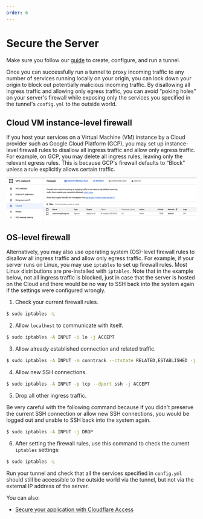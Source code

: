 ```yaml
---
order: 6
---
```


# Secure the Server

<Aside type='note' header='Before you start'>

Make sure you follow our [guide](/connections/connect-apps/install-and-setup/tunnel-guide) to create, configure, and run a tunnel.

</Aside>

Once you can successfully run a tunnel to proxy incoming traffic to any number of services running locally on your origin, you can lock down your origin to block out potentially malicious incoming traffic. By disallowing all ingress traffic and allowing only egress traffic, you can avoid “poking holes” on your server's firewall while exposing only the services you specified in the tunnel's `config.yml` to the outside world.

## Cloud VM instance-level firewall

If you host your services on a Virtual Machine (VM) instance by a Cloud provider such as Google Cloud Platform (GCP), you may set up instance-level firewall rules to disallow all ingress traffic and allow only egress traffic. For example, on GCP, you may delete all ingress rules, leaving only the relevant egress rules. This is because GCP's firewall defaults to “Block” unless a rule explicitly allows certain traffic.

![GCP firewall](../../../static/documentation/connections/gcp-firewall.png)

## OS-level firewall

Alternatively, you may also use operating system (OS)-level firewall rules to disallow all ingress traffic and allow only egress traffic. For example, if your server runs on Linux, you may use `iptables` to set up firewall rules. Most Linux distributions are pre-installed with `iptables`. Note that in the example below, not all ingress traffic is blocked, just in case that the server is hosted on the Cloud and there would be no way to SSH back into the system again if the settings were configured wrongly.

1. Check your current firewall rules.

```sh
$ sudo iptables -L
```

2. Allow `localhost` to communicate with itself.

```sh
$ sudo iptables -A INPUT -i lo -j ACCEPT
```

3. Allow already established connection and related traffic.

```sh
$ sudo iptables -A INPUT -m conntrack --ctstate RELATED,ESTABLISHED -j ACCEPT
```

4. Allow new SSH connections.

```sh
$ sudo iptables -A INPUT -p tcp --dport ssh -j ACCEPT
```

5. Drop all other ingress traffic.

<Aside header="Warning:">
  Be very careful with the following command because if you didn't preserve the current SSH
  connection or allow new SSH connections, you would be logged out and unable to SSH back into the
  system again.
</Aside>

```sh
$ sudo iptables -A INPUT -j DROP
```

6. After setting the firewall rules, use this command to check the current `iptables` settings:

```sh
$ sudo iptables -L
```

Run your tunnel and check that all the services specified in `config.yml` should still be accessible to the outside world via the tunnel, but not via the external IP address of the server.

You can also:

- [Secure your application with Cloudflare Access](/applications/configure-apps/self-hosted-apps)
